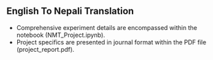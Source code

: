 ## English To Nepali Translation
- Comprehensive experiment details are encompassed within the notebook (NMT_Project.ipynb).
- Project specifics are presented in journal format within the PDF file (project_report.pdf).
